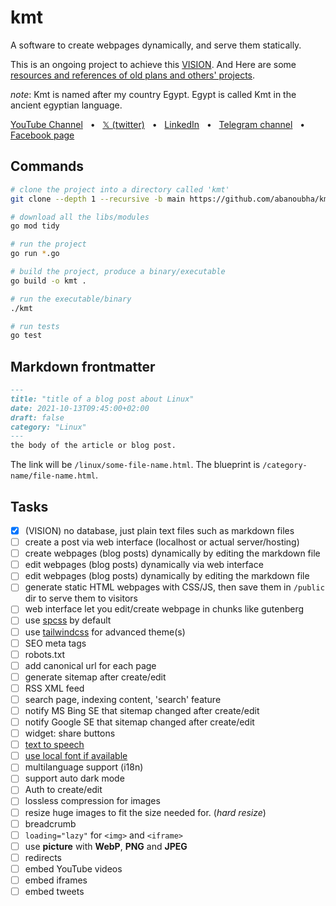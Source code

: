 # kmt

A software to create webpages dynamically, and serve them statically.

This is an ongoing project to achieve this [VISION](VISION.md). And Here are some [resources and references of old plans and others' projects](res-refs.md).

_note_: Kmt is named after my country Egypt. Egypt is called Kmt in the ancient egyptian language.

[YouTube Channel](https://www.youtube.com/@abanoubha)
&nbsp; • &nbsp;
[𝕏 (twitter)](https://twitter.com/abanoubha)
&nbsp; • &nbsp;
[LinkedIn](https://www.linkedin.com/in/abanoub-hanna)
&nbsp; • &nbsp;
[Telegram channel](https://t.me/softwarepharaoh)
&nbsp; • &nbsp;
[Facebook page](https://www.facebook.com/SoftwarePharaoh/)

## Commands

```sh
# clone the project into a directory called 'kmt'
git clone --depth 1 --recursive -b main https://github.com/abanoubha/kmt.git

# download all the libs/modules
go mod tidy

# run the project
go run *.go

# build the project, produce a binary/executable
go build -o kmt .

# run the executable/binary
./kmt

# run tests
go test
```

## Markdown frontmatter

```md
---
title: "title of a blog post about Linux"
date: 2021-10-13T09:45:00+02:00
draft: false
category: "Linux"
---
the body of the article or blog post.
```

The link will be `/linux/some-file-name.html`. The blueprint is `/category-name/file-name.html`.

## Tasks

- [x] (VISION) no database, just plain text files such as markdown files
- [ ] create a post via web interface (localhost or actual server/hosting)
- [ ] create webpages (blog posts) dynamically by editing the markdown file
- [ ] edit webpages (blog posts) dynamically via web interface
- [ ] edit webpages (blog posts) dynamically by editing the markdown file
- [ ] generate static HTML webpages with CSS/JS, then save them in `/public` dir to serve them to visitors
- [ ] web interface let you edit/create webpage in chunks like gutenberg
- [ ] use [spcss](https://github.com/susam/spcss) by default
- [ ] use [tailwindcss](https://tailwindcss.com/) for advanced theme(s)
- [ ] SEO meta tags
- [ ] robots.txt
- [ ] add canonical url for each page
- [ ] generate sitemap after create/edit
- [ ] RSS XML feed
- [ ] search page, indexing content, 'search' feature
- [ ] notify MS Bing SE that sitemap changed after create/edit
- [ ] notify Google SE that sitemap changed after create/edit
- [ ] widget: share buttons
- [ ] [text to speech](https://developer.mozilla.org/en-US/docs/Web/API/Web_Speech_API)
- [ ] [use local font if available](https://developer.mozilla.org/en-US/docs/Web/API/Local_Font_Access_API)
- [ ] multilanguage support (i18n)
- [ ] support auto dark mode
- [ ] Auth to create/edit
- [ ] lossless compression for images
- [ ] resize huge images to fit the size needed for. (_hard resize_)
- [ ] breadcrumb
- [ ] `loading="lazy"` for `<img>` and `<iframe>`
- [ ] use __picture__ with __WebP__, __PNG__ and __JPEG__
- [ ] redirects
- [ ] embed YouTube videos
- [ ] embed iframes
- [ ] embed tweets
